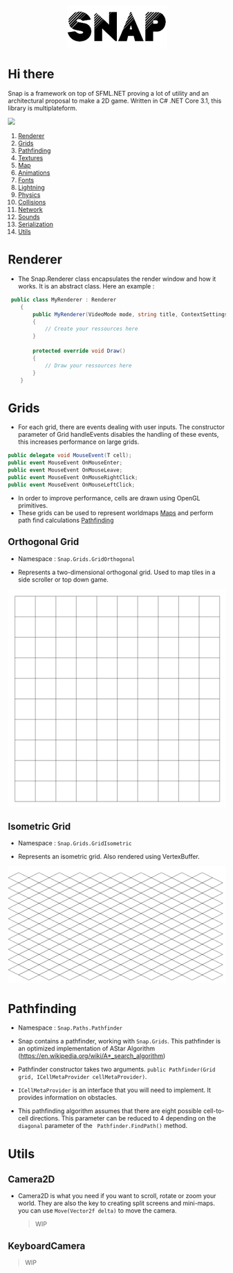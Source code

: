 <p align="center">
  <img src="Misc/logo.png" />
</p>



# Hi there

  Snap is a framework on top of SFML.NET proving a lot of utility and an architectural proposal to make a 2D game.
  Written in C# .NET Core 3.1, this library is multiplateform. 

  ![](https://www.repostatus.org/badges/latest/wip.svg)

1. [Renderer](#Renderer)
2. [Grids](#Grids)
3. [Pathfinding](#Pathfinding)
4. [Textures](#Textures)  
5. [Map](#Map)  
6. [Animations](#Animations)
7. [Fonts](#Fonts)
8. [Lightning](#Lightnings)
9. [Physics](#Physics)
10. [Collisions](#Collisions)
11. [Network](#Network)
12. [Sounds](#Sounds)
13. [Serialization](#Serialization)
14. [Utils](#Utils)

# Renderer

* The Snap.Renderer class encapsulates the render window and how it works. It is an abstract class. Here an example :

```csharp
 public class MyRenderer : Renderer
    {
        public MyRenderer(VideoMode mode, string title, ContextSettings settings, Styles styles = Styles.Default) : base(mode, title, settings, styles)
        {
            // Create your ressources here
        }

        protected override void Draw()
        {
            // Draw your ressources here
        }
    }
```

# Grids

* For each grid, there are events dealing with user inputs. The constructor parameter of Grid handleEvents disables the handling of these events,
  this increases performance on large grids. 

```csharp
public delegate void MouseEvent(T cell);
public event MouseEvent OnMouseEnter;
public event MouseEvent OnMouseLeave;
public event MouseEvent OnMouseRightClick;
public event MouseEvent OnMouseLeftClick;
```
* In order to improve performance, cells are drawn using OpenGL primitives. 
* These grids can be used to represent worldmaps [Maps](#Maps) and perform path find calculations [Pathfinding](#Pathfinding)

## Orthogonal Grid

* Namespace : ```Snap.Grids.GridOrthogonal```

* Represents a two-dimensional orthogonal grid. Used to map tiles in a side scroller or top down game. 

![](Misc/orth.png)

## Isometric Grid

* Namespace : ```Snap.Grids.GridIsometric```

* Represents an isometric grid. Also rendered using VertexBuffer.

![](Misc/isometric.png)

# Pathfinding

* Namespace : ``` Snap.Paths.Pathfinder ```

* Snap contains a pathfinder, working with ```Snap.Grids```. This pathfinder is an optimized implementation of AStar Algorithm (https://en.wikipedia.org/wiki/A*_search_algorithm)

* Pathfinder constructor takes two arguments. ``` public Pathfinder(Grid grid, ICellMetaProvider cellMetaProvider) ```. 
* ``` ICellMetaProvider ``` is an interface that you will need to implement. It provides information on obstacles.

* This pathfinding algorithm assumes that there are eight possible cell-to-cell directions. This parameter can be reduced to 4 depending on the ```diagonal``` parameter of the ``` Pathfinder.FindPath()``` method.

# Utils

## Camera2D

* Camera2D is what you need if you want to scroll, rotate or zoom your world. They are also the key to creating split screens and mini-maps.
  you can use ``` Move(Vector2f delta) ``` to move the camera. 

  > WIP

## KeyboardCamera

  > WIP